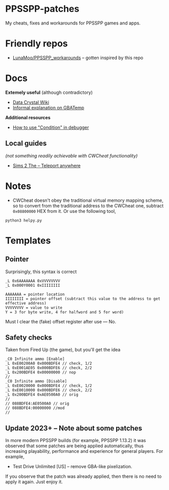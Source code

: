 # PPSSPP-patches

My cheats, fixes and workarounds for PPSSPP games and apps.

# Friendly repos
* [LunaMoo/PPSSPP_workarounds](https://github.com/LunaMoo/PPSSPP_workarounds/) – gotten inspired by this repo

# Docs

**Extemely useful** (although contradictory)

* [Data Crystal Wiki](https://datacrystal.romhacking.net/wiki/CwCheat)
* [Informal explanation on GBATemp](https://gbatemp.net/threads/guide-how-to-create-gateway-cheat-codes.410926/)

**Additional resources**

* [How to use "Condition" in debugger](https://forums.ppsspp.org/showthread.php?tid=22400&page=2)

## Local guides
*(not something readily achievable with CWCheat functionality)*


* [Sims 2 The – Teleport anywhere](./guides/Sims2The_Teleport_anywhere.md) 

# Notes
* CWCheat doesn't obey the  traditional virtual memory mapping scheme, so to convert from the traditional address to the CWCheat one, subtract ```0x08800000``` HEX from it. Or use the following tool,
```
python3 helpy.py
```

# Templates

## Pointer

Surprisingly, this syntax is correct

```
_L 0x6AAAAAAA 0xVVVVVVVV
_L 0x000Y0001 0xIIIIIIII

AAAAAAA = pointer location
IIIIIIII = pointer offset (subtract this value to the address to get effective address)
VVVVVVVV = value to write
Y = 3 for byte write, 4 for halfword and 5 for word) 
```

Must I clear the (fake) offset register after use — No.  

## Safety checks

Taken from Fired Up (the game), but you'll get the idea
```
_C0 Infinite ammo [Enable]
_L 0xE00200A0 0x000BDFE4 // check, 1/2
_L 0xE001AE05 0x000BDFE6 // check, 2/2
_L 0x200BDFE4 0x00000000 // nop
//
_C0 Infinite ammo [Disable]
_L 0xE0020000 0x000BDFE4 // check, 1/2
_L 0xE0010000 0x000BDFE6 // check, 2/2
_L 0x200BDFE4 0xAE0500A0 // orig
//
// 088BDFE4:AE0500A0 // orig
// 088BDFE4:00000000 //mod
//
```

## Update 2023+ – Note about some patches

In more modern PPSSPP builds (for example, PPSSPP 1.13.2) it was observed that some patches are being applied automatically, thus increasing playability, performance and experience for general players. For example,  

* Test Drive Unlimited [US] – remove GBA-like pixelization.

If you observe that the patch was already applied, then there is no need to apply it again. Just enjoy it.
